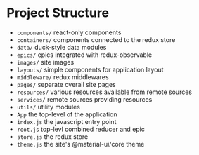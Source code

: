 # Project Structure

* `components/` react-only components
* `containers/` components connected to the redux store
* `data/` duck-style data modules
* `epics/` epics integrated with redux-observable
* `images/` site images
* `layouts/` simple components for application layout
* `middleware/` redux middlewares
* `pages/` separate overall site pages
* `resources/` various resources available from remote sources
* `services/` remote sources providing resources
* `utils/` utility modules
* `App` the top-level of the application
* `index.js` the javascript entry point
* `root.js` top-levl combined reducer and epic
* `store.js` the redux store
* `theme.js` the site's @material-ui/core theme
